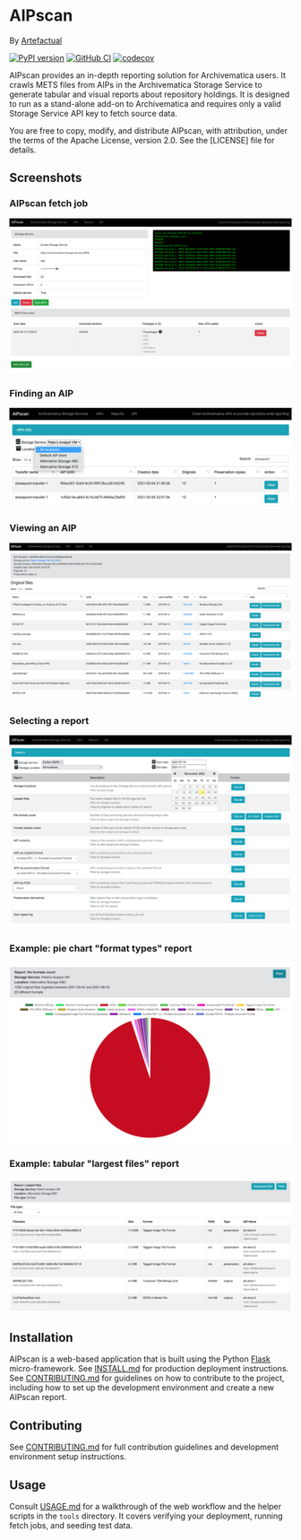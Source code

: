 # AIPscan

By [Artefactual]

[![PyPI version][badge-pypi]][pypi-release]
[![GitHub CI][badge-ci]][test-workflow]
[![codecov][badge-codecov]][codecov-report]

AIPscan provides an in-depth reporting solution for Archivematica users. It
crawls METS files from AIPs in the Archivematica Storage Service to generate
tabular and visual reports about repository holdings. It is designed to run as a
stand-alone add-on to Archivematica and requires only a valid Storage Service
API key to fetch source data.

You are free to copy, modify, and distribute AIPscan, with attribution, under
the terms of the Apache License, version 2.0. See the [LICENSE] file for
details.

## Screenshots

### AIPscan fetch job

![screencap1](screencaps/aipscan_fetch_job.png)

### Finding an AIP

![screencap2](screencaps/aipscan_find_aip.png)

### Viewing an AIP

![screencap3](screencaps/aipscan_view_aip.png)

### Selecting a report

![screencap4](screencaps/aipscan_select_report.png)

### Example: pie chart "format types" report

![screencap5](screencaps/aipscan_piechart_report.png)

### Example: tabular "largest files" report

![screencap6](screencaps/aipscan_tabular_report.png)

## Installation

AIPscan is a web-based application that is built using the Python [Flask]
micro-framework. See [INSTALL.md] for production deployment instructions. See
[CONTRIBUTING.md] for guidelines on how to contribute to the project, including
how to set up the development environment and create a new AIPscan report.

## Contributing

See [CONTRIBUTING.md] for full contribution guidelines and
development environment setup instructions.

## Usage

Consult [USAGE.md] for a walkthrough of the web workflow and the helper scripts
in the `tools` directory. It covers verifying your deployment, running fetch
jobs, and seeding test data.

[badge-pypi]: https://badge.fury.io/py/aipscan.svg
[pypi-release]: https://badge.fury.io/py/aipscan
[badge-ci]: https://github.com/artefactual-labs/AIPscan/actions/workflows/test.yml/badge.svg
[test-workflow]: https://github.com/artefactual-labs/AIPscan/actions/workflows/test.yml
[badge-codecov]: https://codecov.io/gh/artefactual-labs/AIPscan/branch/main/graph/badge.svg
[codecov-report]: https://codecov.io/gh/artefactual-labs/AIPscan
[Artefactual]: https://www.artefactual.com/
[Flask]: https://pypi.org/project/Flask/
[INSTALL.md]: INSTALL.md
[CONTRIBUTING.md]: CONTRIBUTING.md
[USAGE.md]: USAGE.md
